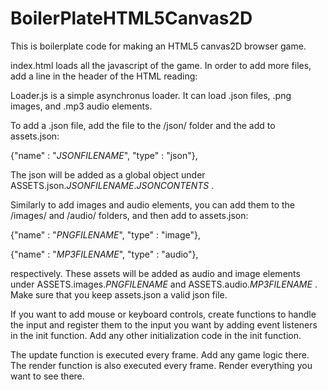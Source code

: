 BoilerPlateHTML5Canvas2D
========================

This is boilerplate code for making an HTML5 canvas2D browser game.

index.html loads all the javascript of the game. In order to add more files, add a line in the header of the HTML reading: 

<script type="text/javascript" src="*FILENAME*.js"></script>

Loader.js is a simple asynchronus loader. It can load .json files, .png images, and .mp3 audio elements.

To add a .json file, add the file to the /json/ folder and the add to assets.json:

{"name" : "*JSONFILENAME*", "type" : "json"},

The json will be added as a global object under ASSETS.json.*JSONFILENAME*.*JSONCONTENTS* .

Similarly to add images and audio elements, you can add them to the /images/ and /audio/ folders, and then add to assets.json:

{"name" : "*PNGFILENAME*", "type" : "image"},

{"name" : "*MP3FILENAME*", "type" : "audio"},

respectively. These assets will be added as audio and image elements under ASSETS.images.*PNGFILENAME* and ASSETS.audio.*MP3FILENAME* . Make sure that you keep assets.json a valid json file.

If you want to add mouse or keyboard controls, create functions to handle the input and register them to the input you want by adding event listeners in the init function. Add any other initialization code in the init function.

The update function is executed every frame. Add any game logic there.
The render function is also executed every frame. Render everything you want to see there.


